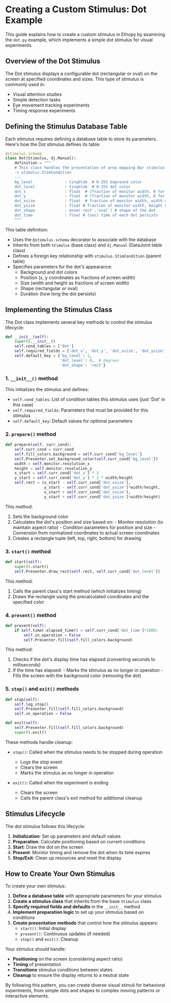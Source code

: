 # Creating a Custom Stimulus: Dot Example

This guide explains how to create a custom stimulus in Ethopy by examining the `dot.py` example, which implements a simple dot stimulus for visual experiments.

## Overview of the Dot Stimulus

The Dot stimulus displays a configurable dot (rectangular or oval) on the screen at specified coordinates and sizes. This type of stimulus is commonly used in:

- Visual attention studies
- Simple detection tasks
- Eye movement tracking experiments
- Timing response experiments

## Defining the Stimulus Database Table

Each stimulus requires defining a database table to store its parameters. Here's how the Dot stimulus defines its table:

```python
@stimulus.schema
class Dot(Stimulus, dj.Manual):
    definition = """
    # This class handles the presentation of area mapping Bar stimulus
    -> stimulus.StimCondition
    ---
    bg_level              : tinyblob  # 0-255 baground color
    dot_level             : tinyblob  # 0-255 dot color
    dot_x                 : float  # (fraction of monitor width, 0 for center, from -0.5 to 0.5) position of dot on x axis
    dot_y                 : float  # (fraction of monitor width, 0 for center) position of dot on y axis
    dot_xsize             : float  # fraction of monitor width, width of dots
    dot_ysize             : float # fraction of monitor width, height of dots
    dot_shape             : enum('rect','oval') # shape of the dot
    dot_time              : float # (sec) time of each dot persists
    """
```

This table definition:

- Uses the `@stimulus.schema` decorator to associate with the database
- Inherits from both `Stimulus` (base class) and `dj.Manual` (DataJoint table class)
- Defines a foreign key relationship with `stimulus.StimCondition` (parent table)
- Specifies parameters for the dot's appearance:
    - Background and dot colors
    - Position (x, y coordinates as fractions of screen width)
    - Size (width and height as fractions of screen width)
    - Shape (rectangular or oval)
    - Duration (how long the dot persists)

## Implementing the Stimulus Class

The Dot class implements several key methods to control the stimulus lifecycle:

```python
def __init__(self):
    super().__init__()
    self.cond_tables = ['Dot']
    self.required_fields = ['dot_x', 'dot_y', 'dot_xsize', 'dot_ysize', 'dot_time']
    self.default_key = {'bg_level': 1,
                        'dot_level': 0,  # degrees
                        'dot_shape': 'rect'}
```

### 1. `__init__()` method

This initializes the stimulus and defines:

- `self.cond_tables`: List of condition tables this stimulus uses (just 'Dot' in this case)
- `self.required_fields`: Parameters that must be provided for this stimulus
- `self.default_key`: Default values for optional parameters

### 2. `prepare()` method

```python
def prepare(self, curr_cond):
    self.curr_cond = curr_cond
    self.fill_colors.background = self.curr_cond['bg_level']
    self.Presenter.set_background_color(self.curr_cond['bg_level'])
    width = self.monitor.resolution_x
    height = self.monitor.resolution_y
    x_start = self.curr_cond['dot_x'] * 2
    y_start = self.curr_cond['dot_y'] * 2 * width/height
    self.rect = (x_start - self.curr_cond['dot_xsize'],
                 y_start - self.curr_cond['dot_ysize']*width/height,
                 x_start + self.curr_cond['dot_xsize'],
                 y_start + self.curr_cond['dot_ysize']*width/height)
```

This method:

  1. Sets the background color
  2. Calculates the dot's position and size based on:
    - Monitor resolution (to maintain aspect ratio)
    - Condition parameters for position and size
    - Conversion from normalized coordinates to actual screen coordinates
  3. Creates a rectangle tuple (left, top, right, bottom) for drawing

### 3. `start()` method

```python
def start(self):
    super().start()
    self.Presenter.draw_rect(self.rect, self.curr_cond['dot_level'])
```

This method:

  1. Calls the parent class's start method (which initializes timing)
  2. Draws the rectangle using the precalculated coordinates and the specified color

### 4. `present()` method

```python
def present(self):
    if self.timer.elapsed_time() > self.curr_cond['dot_time']*1000:
        self.in_operation = False
        self.Presenter.fill(self.fill_colors.background)
```

This method:

  1. Checks if the dot's display time has elapsed (converting seconds to milliseconds)
  2. If the time has elapsed:
    - Marks the stimulus as no longer in operation
    - Fills the screen with the background color (removing the dot)

### 5. `stop()` and `exit()` methods

```python
def stop(self):
    self.log_stop()
    self.Presenter.fill(self.fill_colors.background)
    self.in_operation = False

def exit(self):
    self.Presenter.fill(self.fill_colors.background)
    super().exit()
```

These methods handle cleanup:
- `stop()`: Called when the stimulus needs to be stopped during operation
    - Logs the stop event
    - Clears the screen
    - Marks the stimulus as no longer in operation

- `exit()`: Called when the experiment is ending
    - Clears the screen
    - Calls the parent class's exit method for additional cleanup

## Stimulus Lifecycle

The dot stimulus follows this lifecycle:

1. **Initialization**: Set up parameters and default values
2. **Preparation**: Calculate positioning based on current conditions
3. **Start**: Draw the dot on the screen
4. **Present**: Monitor timing and remove the dot when its time expires
5. **Stop/Exit**: Clean up resources and reset the display

## How to Create Your Own Stimulus

To create your own stimulus:

1. **Define a database table** with appropriate parameters for your stimulus
2. **Create a stimulus class** that inherits from the base `Stimulus` class
3. **Specify required fields and defaults** in the `__init__` method
4. **Implement preparation logic** to set up your stimulus based on conditions
5. **Create presentation methods** that control how the stimulus appears:
   - `start()`: Initial display
   - `present()`: Continuous updates (if needed)
   - `stop()` and `exit()`: Cleanup

Your stimulus should handle:
- **Positioning** on the screen (considering aspect ratio)
- **Timing** of presentation
- **Transitions** stimulus conditions between states
- **Cleanup** to ensure the display returns to a neutral state

By following this pattern, you can create diverse visual stimuli for behavioral experiments, from simple dots and shapes to complex moving patterns or interactive elements.